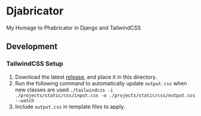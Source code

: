 # Djabricator
My Homage to Phabricator in Django and TailwindCSS


## Development
### TailwindCSS Setup
1. Download the latest [release](https://github.com/tailwindlabs/tailwindcss/releases), and place it in this directory.
2. Run the following command to automatically update `output.css` when new classes are used `./tailwindcss -i ./projects/static/css/input.css -o ./projects/static/css/output.css --watch`
3. Include `output.css` in template files to apply.
